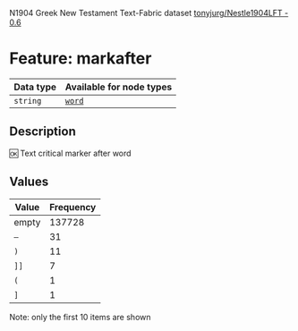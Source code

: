 <p>N1904 Greek New Testament Text-Fabric dataset <a href="https://github.com/tonyjurg/Nestle1904LFT">tonyjurg/Nestle1904LFT - 0.6</a></p>

<h1>Feature: markafter</h1>

<table>
<thead>
<tr>
  <th>Data type</th>
  <th>Available for node types</th>
</tr>
</thead>
<tbody>
<tr>
  <td><code>string</code></td>
  <td><A HREF="featurebynodetype.md#word"><code>word</code></A></td>
</tr>
</tbody>
</table>

<h2>Description</h2>

<p>🆗 Text critical marker after word</p>

<h2>Values</h2>

<table>
<thead>
<tr>
  <th>Value</th>
  <th>Frequency</th>
</tr>
</thead>
<tbody>
<tr>
  <td>empty</td>
  <td>137728</td>
</tr>
<tr>
  <td><code>—</code></td>
  <td>31</td>
</tr>
<tr>
  <td><code>)</code></td>
  <td>11</td>
</tr>
<tr>
  <td><code>]]</code></td>
  <td>7</td>
</tr>
<tr>
  <td><code>(</code></td>
  <td>1</td>
</tr>
<tr>
  <td><code>]</code></td>
  <td>1</td>
</tr>
</tbody>
</table>

<p>Note: only the first 10 items are shown</p>
